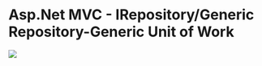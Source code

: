 # Asp.Net MVC - IRepository/Generic Repository-Generic Unit of Work


<img src="https://raw.githubusercontent.com/fcetinkaya/GenericUnitofWork/master/GenericUnitofWork.JPG" />
